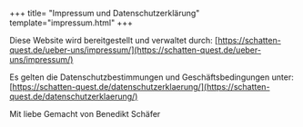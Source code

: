 +++
title= "Impressum und Datenschutzerklärung"
template="impressum.html"
+++

Diese Website wird bereitgestellt und verwaltet durch:
[https://schatten-quest.de/ueber-uns/impressum/](https://schatten-quest.de/ueber-uns/impressum/)

Es gelten die Datenschutzbestimmungen und Geschäftsbedingungen unter:
[https://schatten-quest.de/datenschutzerklaerung/](https://schatten-quest.de/datenschutzerklaerung/)

Mit liebe Gemacht von Benedikt Schäfer
